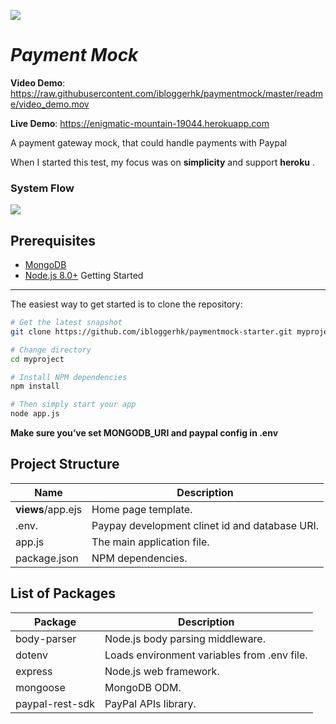 ![](https://raw.githubusercontent.com/ibloggerhk/paymentmock/master/readme/vanimate.gif)

***Payment Mock*** 
=======================

**Video Demo**: https://raw.githubusercontent.com/ibloggerhk/paymentmock/master/readme/video_demo.mov

**Live Demo**: https://enigmatic-mountain-19044.herokuapp.com

A payment gateway mock, that could handle payments with Paypal

When I started this test, my focus was on **simplicity** and support **heroku** .


### System Flow
![](https://raw.githubusercontent.com/ibloggerhk/paymentmock/master/readme/vsystemflow.png)


Prerequisites
-------------

- [MongoDB](https://www.mongodb.org/downloads)
- [Node.js 8.0+](http://nodejs.org)
Getting Started
---------------

The easiest way to get started is to clone the repository:

```bash
# Get the latest snapshot
git clone https://github.com/ibloggerhk/paymentmock-starter.git myproject

# Change directory
cd myproject

# Install NPM dependencies
npm install

# Then simply start your app
node app.js
```
**Make sure you’ve set MONGODB_URI and paypal config in .env**

Project Structure
-----------------

| Name                               | Description                                                  |
| ---------------------------------- | ------------------------------------------------------------ |
| **views**/app.ejs                 | Home page template.                                          |
| .env.                              | Paypay development clinet id and database URI.           |
| app.js                             | The main application file.                                   |
| package.json                       | NPM dependencies.                                            |


List of Packages
----------------

| Package                         | Description                                                             |
| ------------------------------- | ------------------------------------------------------------------------|
| body-parser                     | Node.js body parsing middleware.                                        |
| dotenv                          | Loads environment variables from .env file.                             |
| express                         | Node.js web framework.                                                  |
| mongoose                        | MongoDB ODM.                                                            |
| paypal-rest-sdk                 | PayPal APIs library.                                                    |
